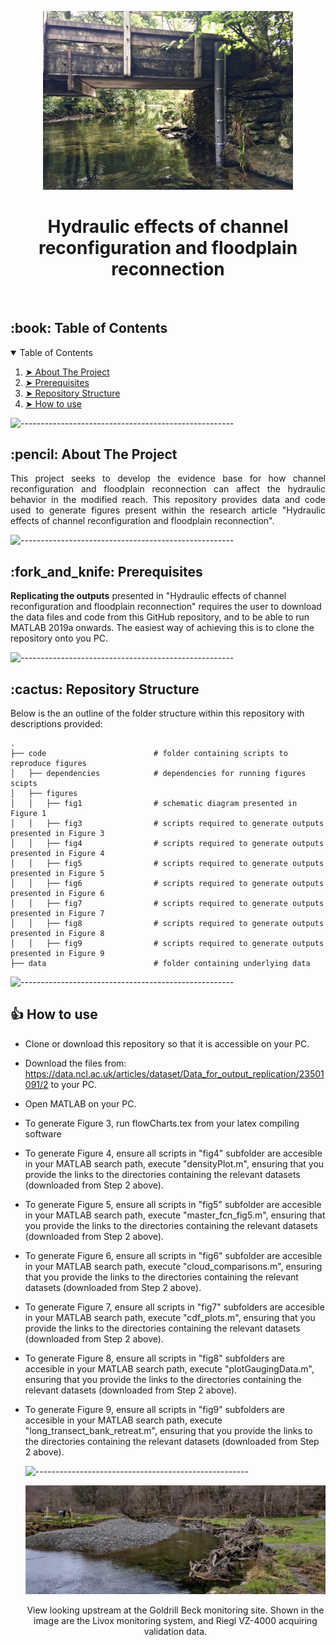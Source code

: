 <p align="center"> 
  <img src="images/fullsizeoutput_2c9.jpeg" alt="Livox-mid-40" width="400px">
</p>
<h1 align="center"> Hydraulic effects of channel reconfiguration and floodplain reconnection </h1>
</br>

<!-- TABLE OF CONTENTS -->
<h2 id="table-of-contents"> :book: Table of Contents</h2>

<details open="open">
  <summary>Table of Contents</summary>
  <ol>
    <li><a href="#about-the-project"> ➤ About The Project</a></li>
    <li><a href="#prerequisites"> ➤ Prerequisites</a></li>
    <li><a href="#Repository Structure"> ➤ Repository Structure</a></li>
    <li><a href="#How to use"> ➤ How to use</a></li>

</details>

![-----------------------------------------------------](https://raw.githubusercontent.com/andreasbm/readme/master/assets/lines/aqua.png)

<!-- ABOUT THE PROJECT -->
<h2 id="about-the-project"> :pencil: About The Project</h2>

<p align="justify"> 
This project seeks to develop the evidence base for how channel reconfiguration and floodplain reconnection can affect the hydraulic behavior in the modified reach. This repository provides data and code used to generate figures present within the research article "Hydraulic effects of channel reconfiguration and floodplain reconnection". 
</p>

![-----------------------------------------------------](https://raw.githubusercontent.com/andreasbm/readme/master/assets/lines/aqua.png)

<!-- PREREQUISITES -->
<h2 id="prerequisites"> :fork_and_knife: Prerequisites</h2>

**Replicating the outputs** presented in "Hydraulic effects of channel reconfiguration and floodplain reconnection" requires the user to download the data files and code from this GitHub repository, and to be able to run MATLAB 2019a onwards. The easiest way of achieving this is to clone the repository onto you PC. 

![-----------------------------------------------------](https://raw.githubusercontent.com/andreasbm/readme/master/assets/lines/aqua.png)

<!-- Repository Structure -->
<h2 id="Repository Structure"> :cactus: Repository Structure</h2>
<p align="justify"> 
  
Below is the an outline of the folder structure within this repository with descriptions provided:
</p>

    .
    ├── code                        # folder containing scripts to reproduce figures
    │   ├── dependencies            # dependencies for running figures scipts
    │   ├── figures                 
    │   │   ├── fig1                # schematic diagram presented in Figure 1
    │   │   ├── fig3                # scripts required to generate outputs presented in Figure 3
    │   │   ├── fig4                # scripts required to generate outputs presented in Figure 4
    │   │   ├── fig5                # scripts required to generate outputs presented in Figure 5
    │   │   ├── fig6                # scripts required to generate outputs presented in Figure 6	
    │   │   ├── fig7                # scripts required to generate outputs presented in Figure 7
    │   │   ├── fig8                # scripts required to generate outputs presented in Figure 8
    │   │   ├── fig9                # scripts required to generate outputs presented in Figure 9
    ├── data                        # folder containing underlying data 
 
  
![-----------------------------------------------------](https://raw.githubusercontent.com/andreasbm/readme/master/assets/lines/aqua.png)
  
<!-- How to use -->
<h2 id="How to use"> 👍 How to use</h2>
<p align="justify"> 
    
* Clone or download this repository so that it is accessible on your PC.
* Download the files from: https://data.ncl.ac.uk/articles/dataset/Data_for_output_replication/23501091/2 to your PC.  
* Open MATLAB on your PC.
* To generate Figure 3, run flowCharts.tex from your latex compiling software
* To generate Figure 4, ensure all scripts in "fig4" subfolder are accesible in your MATLAB search path, execute "densityPlot.m", ensuring that you provide the links to the directories containing the relevant datasets (downloaded from Step 2 above).
* To generate Figure 5, ensure all scripts in "fig5" subfolder are accesible in your MATLAB search path, execute "master_fcn_fig5.m", ensuring that you provide the links to the directories containing the relevant datasets (downloaded from Step 2 above).
* To generate Figure 6, ensure all scripts in "fig6" subfolder are accesible in your MATLAB search path, execute "cloud_comparisons.m", ensuring that you provide the links to the directories containing the relevant datasets (downloaded from Step 2 above).
* To generate Figure 7, ensure all scripts in "fig7" subfolders are accesible in your MATLAB search path, execute "cdf_plots.m", ensuring that you provide the links to the directories containing the relevant datasets (downloaded from Step 2 above). 
* To generate Figure 8, ensure all scripts in "fig8" subfolders are accesible in your MATLAB search path, execute "plotGaugingData.m", ensuring that you provide the links to the directories containing the relevant datasets (downloaded from Step 2 above).
* To generate Figure 9, ensure all scripts in "fig9" subfolders are accesible in your MATLAB search path, execute "long_transect_bank_retreat.m", ensuring that you provide the links to the directories containing the relevant datasets (downloaded from Step 2 above).
    
  ![-----------------------------------------------------](https://raw.githubusercontent.com/andreasbm/readme/master/assets/lines/aqua.png)

  <p align="center"> 
  <img src="images/IMG_20220128_155022009_HDR.jpg" alt="Goldrill Beck setup" >
  </p>
  <p align="center"> 
  View looking upstream at the Goldrill Beck monitoring site. Shown in the image are the Livox monitoring system, and Riegl VZ-4000 acquiring validation data.
  </p>
  
